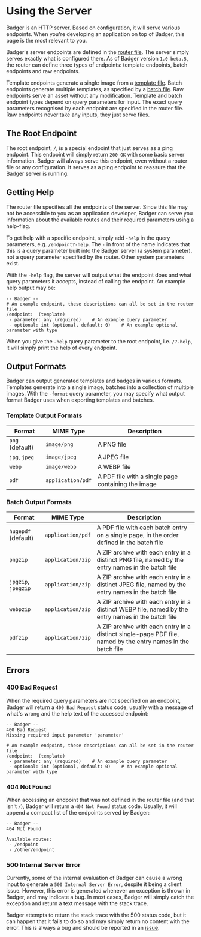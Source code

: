# Using the Server

Badger is an HTTP server. Based on configuration, it will serve various endpoints. When
you're developing an application on top of Badger, this page is the most relevant to
you.

Badger's server endpoints are defined in the [router file](./router.md). The server simply
serves exactly what is configured there.
As of Badger version `1.0-beta.5`, the router can define three types of endpoints:
template endpoints, batch endpoints and raw endpoints.

Template endpoints generate a single image from a [template file](./templates.md).
Batch endpoints generate multiple templates, as specified by a [batch file](./batches.md).
Raw endpoints serve an asset without any modification.
Template and batch endpoint types depend on query parameters for input. The exact query parameters
recognised by each endpoint are specified in the router file. Raw endpoints never take any inputs,
they just serve files.

## The Root Endpoint

The root endpoint, `/`, is a special endpoint that just serves as a ping endpoint. This
endpoint will simply return `200 OK` with some basic server information. Badger will
always serve this endpoint, even without a router file or any configuration. It serves
as a ping endpoint to reassure that the Badger server is running.

## Getting Help

The router file specifies all the endpoints of the server. Since this file may not
be accessible to you as an application developer, Badger can serve you information about
the available routes and their required parameters using a help-flag.

To get help with
a specific endpoint, simply add `-help` in the query parameters, e.g. `/endpoint?-help`.
The `-` in front of the name indicates that this is a query parameter built into
the Badger server (a system parameter), not a query parameter specified by the router.
Other system parameters exist.

With the `-help` flag, the server will output what the endpoint does and what
query parameters it accepts, instead of calling the endpoint.
An example help output may be:

```
-- Badger --
# An example endpoint, these descriptions can all be set in the router file
/endpoint:  (template)
 - parameter: any (required)    # An example query parameter
 - optional: int (optional, default: 0)    # An example optional parameter with type
```

When you give the `-help` query parameter to the root endpoint, i.e. `/?-help`, it will
simply print the help of every endpoint.

## Output Formats

Badger can output generated templates and badges in various formats. Templates generate
into a single image, batches into a collection of multiple images. With the `-format`
query parameter, you may specify what output format Badger uses when exporting templates
and batches.

### Template Output Formats

| Format          | MIME Type         | Description                                        |
|-----------------|-------------------|----------------------------------------------------|
| `png` (default) | `image/png`       | A PNG file                                         |
| `jpg`, `jpeg`   | `image/jpeg`      | A JPEG file                                        |
| `webp`          | `image/webp`      | A WEBP file                                        |
| `pdf`           | `application/pdf` | A PDF file with a single page containing the image |

### Batch Output Formats

| Format              | MIME Type         | Description                                                                                                  |
|---------------------|-------------------|--------------------------------------------------------------------------------------------------------------|
| `hugepdf` (default) | `application/pdf` | A PDF file with each batch entry on a single page, in the order defined in the batch file                    |
| `pngzip`            | `application/zip` | A ZIP archive with each entry in a distinct PNG file, named by the entry names in the batch file             |
| `jpgzip`, `jpegzip` | `application/zip` | A ZIP archive with each entry in a distinct JPEG file, named by the entry names in the batch file            |
| `webpzip`           | `application/zip` | A ZIP archive with each entry in a distinct WEBP file, named by the entry names in the batch file            |
| `pdfzip`            | `application/zip` | A ZIP archive with each entry in a distinct single-page PDF file, named by the entry names in the batch file |

## Errors

### 400 Bad Request

When the required query parameters are not specified on an endpoint, Badger will return
a `400 Bad Request` status code, usually with a message of what's wrong and the help
text of the accessed endpoint:

```
-- Badger --
400 Bad Request
Missing required input parameter 'parameter'

# An example endpoint, these descriptions can all be set in the router file
/endpoint:  (template)
 - parameter: any (required)    # An example query parameter
 - optional: int (optional, default: 0)    # An example optional parameter with type
```

### 404 Not Found

When accessing an endpoint that was not defined in the router file (and that isn't `/`),
Badger will return a `404 Not Found` status code. Usually, it will append a compact list
of the endpoints served by Badger:

```
-- Badger --
404 Not Found

Available routes:
 - /endpoint
 - /other/endpoint
```

### 500 Internal Server Error

Currently, some of the internal evaluation of Badger can cause a wrong input to generate
a `500 Internal Server Error`, despite it being a client issue.
However, this error is generated whenever an exception
is thrown in Badger, and may indicate a bug. In most cases, Badger will simply catch
the exception and return a text message with the stack trace.

Badger attempts to return the stack trace with the 500 status code, but it can happen
that it fails to do so and may simply return no content with the error. This is always
a bug and should be reported in an [issue](https://github.com/FoxSamu/badger/issues).


